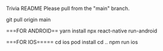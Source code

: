 Trivia README
Please pull from the "main" branch.

git pull origin main

===FOR ANDROID==
yarn install
npx react-native run-android

===FOR IOS=====
cd ios
pod install
cd ..
npm run ios

